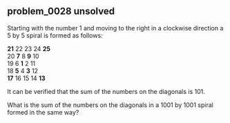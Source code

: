 ## problem_0028 unsolved
Starting with the number 1 and moving to the right in a clockwise direction a
5 by 5 spiral is formed as follows:

**21** 22 23 24 **25**  
20 **7** 8 **9** 10  
19 6 **1** 2 11  
18 **5** 4 **3** 12  
 **17** 16 15 14 **13**

It can be verified that the sum of the numbers on the diagonals is 101.

What is the sum of the numbers on the diagonals in a 1001 by 1001 spiral
formed in the same way?

